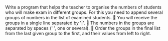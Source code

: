 Write a program that helps the teacher to organise the numbers of students who will make exam in different
groups. For this you need to append several groups of numbers in the list of examined students.
 You will receive the groups in a single line separated by '|'.
 The numbers in the groups are separated by spaces (' ', one or several).
 Order the groups in the final list from the last given group to the first, and their values from left to right.
